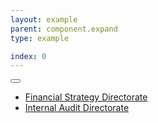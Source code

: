 ```yaml
---
layout: example
parent: component.expand
type: example

index: 0
---
```


<button class="link expand" data-target-selector="#expand-target" title="Show more detail">
    <span class="hit-target">
        <span class="expand__icon"></span>
    </span>
</button>

<div id="expand-target">
    <ul>
        <li><a href="#">Financial Strategy Directorate</a></li>
        <li><a href="#">Internal Audit Directorate</a></li>
    </ul>
</div>

